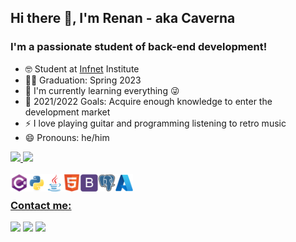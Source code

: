 ## Hi there 👋, I'm Renan - aka Caverna

### I'm a passionate student of back-end development!
- 🤓 Student at [Infnet] Institute
- 👨‍🎓 Graduation: Spring 2023
- 🌱 I'm currently learning everything 😜
- 🥅 2021/2022 Goals: Acquire enough knowledge to enter the development market
- ⚡ I love playing guitar and programming listening to retro music
- 😄 Pronouns: he/him

<div>
	<a href="https://github.com/marcdevrenan">
	<img height="150em" src="https://github-readme-stats.vercel.app/api?username=marcdevrenan&theme=tokyonight&show_icons=true"/>
	<img height="150em" src="https://github-readme-stats.vercel.app/api/top-langs/?username=marcdevrenan&theme=tokyonight&layout=compact"/>
</div>
	
<div style="display: inline_block"><br>
	<img align="left" alt="caverna-c#" width="28px" src="https://raw.githubusercontent.com/devicons/devicon/master/icons/csharp/csharp-original.svg">
	<img align="left" alt="caverna-python" width="28px" src="https://raw.githubusercontent.com/devicons/devicon/master/icons/python/python-original.svg">
	<img align="left" alt="caverna-java" width="28px" src="https://raw.githubusercontent.com/devicons/devicon/master/icons/java/java-original.svg">
	<img align="left" alt="caverna-html5" width="28px" src="https://raw.githubusercontent.com/devicons/devicon/master/icons/html5/html5-original.svg">
	<img align="left" alt="caverna-bootstrap" width="28px" src="https://raw.githubusercontent.com/devicons/devicon/master/icons/bootstrap/bootstrap-plain.svg">
	<img align="left" alt="caverna-postgreSql" width="28px" src="https://raw.githubusercontent.com/devicons/devicon/master/icons/postgresql/postgresql-original.svg">
	<img align="left" alt="caverna-azure" width="28px" src="https://raw.githubusercontent.com/devicons/devicon/master/icons/azure/azure-original.svg">
</div><br>
	
### Contact me:
	
<div>
	<a href="https://wa.me/<5521992166001>" target="_blank"><img src="https://img.shields.io/badge/WhatsApp-25D366?style=for-the-badge&logo=whatsapp&logoColor=white" target="_blank"></a>
	<a href="mailto:marcdevrenan@gmail.com" target="_blank"><img src="https://img.shields.io/badge/Gmail-D14836?style=for-the-badge&logo=gmail&logoColor=white" target="_blank"></a>
	<a href="https://www.linkedin.com/in/renan-ferreira-1175541a3/" target="_blank"><img src="https://img.shields.io/badge/LinkedIn-0077B5?style=for-the-badge&logo=linkedin&logoColor=white" target="_blank"></a>
</div>

[Infnet]: https://www.infnet.edu.br/infnet/
